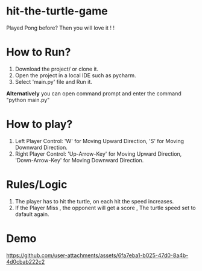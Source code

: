 # hit-the-turtle-game
Played Pong before?  Then you will love it ! !

# How to Run?
1. Download the project/ or clone it.
2. Open the project in a local IDE such as pycharm.
3. Select 'main.py' file and Run it.

**Alternatively** you can open command prompt and enter the command "python main.py"

# How to play?
1. Left Player Control: 'W' for Moving Upward Direction, 'S' for Moving Downward Direction.
2. Right Player Control: 'Up-Arrow-Key' for Moving Upward Direction, 'Down-Arrow-Key' for Moving Downward Direction.

# Rules/Logic
1. The player has to hit the turtle, on each hit the speed increases.
2. If the Player Miss , the opponent will get a score , The turtle speed set to dafault again.

# Demo


https://github.com/user-attachments/assets/6fa7eba1-b025-47d0-8a4b-4d0cbab222c2



   
   
